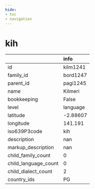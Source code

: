 ```yaml
---
hide:
- toc
- navigation
---
```

# kih
|                      | info     |
|:---------------------|:---------|
| id                   | kilm1241 |
| family_id            | bord1247 |
| parent_id            | pagi1245 |
| name                 | Kilmeri  |
| bookkeeping          | False    |
| level                | language |
| latitude             | -2.88607 |
| longitude            | 141.191  |
| iso639P3code         | kih      |
| description          | nan      |
| markup_description   | nan      |
| child_family_count   | 0        |
| child_language_count | 0        |
| child_dialect_count  | 2        |
| country_ids          | PG       |